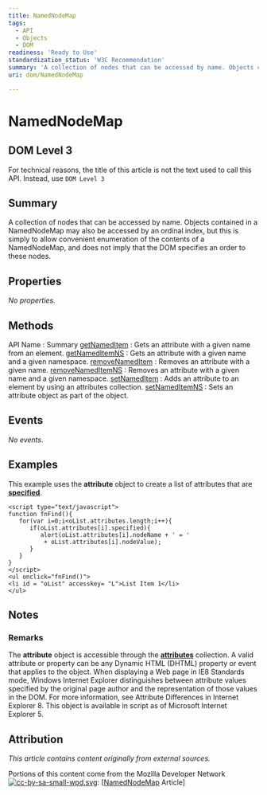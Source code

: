 ```yaml
---
title: NamedNodeMap
tags:
  - API
  - Objects
  - DOM
readiness: 'Ready to Use'
standardization_status: 'W3C Recommendation'
summary: 'A collection of nodes that can be accessed by name. Objects contained in a NamedNodeMap may also be accessed by an ordinal index, but this is simply to allow convenient enumeration of the contents of a NamedNodeMap, and does not imply that the DOM specifies an order to these nodes.'
uri: dom/NamedNodeMap

---
```

# NamedNodeMap

## DOM Level 3

For technical reasons, the title of this article is not the text used to call this API. Instead, use `DOM Level 3`

## Summary

A collection of nodes that can be accessed by name. Objects contained in a NamedNodeMap may also be accessed by an ordinal index, but this is simply to allow convenient enumeration of the contents of a NamedNodeMap, and does not imply that the DOM specifies an order to these nodes.

## Properties

*No properties.*

## Methods

API Name
:   Summary
[getNamedItem](/dom/NamedNodeMap/getNamedItem)
:   Gets an attribute with a given name from an element.
[getNamedItemNS](/dom/NamedNodeMap/getNamedItemNS)
:   Gets an attribute with a given name and a given namespace.
[removeNamedItem](/dom/NamedNodeMap/removeNamedItem)
:   Removes an attribute with a given name.
[removeNamedItemNS](/dom/NamedNodeMap/removeNamedItemNS)
:   Removes an attribute with a given name and a given namespace.
[setNamedItem](/dom/NamedNodeMap/setNamedItem)
:   Adds an attribute to an element by using an attributes collection.
[setNamedItemNS](/dom/NamedNodeMap/setNamedItemNS)
:   Sets an attribute object as part of the object.

## Events

*No events.*

## Examples

This example uses the **attribute** object to create a list of attributes that are [**specified**](/dom/HTMLElement/specified).

    <script type="text/javascript">
    function fnFind(){
       for(var i=0;i<oList.attributes.length;i++){
          if(oList.attributes[i].specified){
             alert(oList.attributes[i].nodeName + ' = '
              + oList.attributes[i].nodeValue);
          }
       }
    }
    </script>
    <ul onclick="fnFind()">
    <li id = "oList" accesskey= "L">List Item 1</li>
    </ul>

## Notes

### Remarks

The **attribute** object is accessible through the [**attributes**](/dom/Node/attributes) collection. A valid attribute or property can be any Dynamic HTML (DHTML) property or event that applies to the object. When displaying a Web page in IE8 Standards mode, Windows Internet Explorer distinguishes between attribute values specified by the original page author and the representation of those values in the DOM. For more information, see Attribute Differences in Internet Explorer 8. This object is available in script as of Microsoft Internet Explorer 5.

## Attribution

*This article contains content originally from external sources.*

Portions of this content come from the Mozilla Developer Network [![cc-by-sa-small-wpd.svg](/assets/thumb/8/8c/cc-by-sa-small-wpd.svg/120px-cc-by-sa-small-wpd.svg.png)](http://creativecommons.org/licenses/by-sa/3.0/us/): [[NamedNodeMap](https://developer.mozilla.org/en-US/docs/Web/API/NamedNodeMap) Article]


